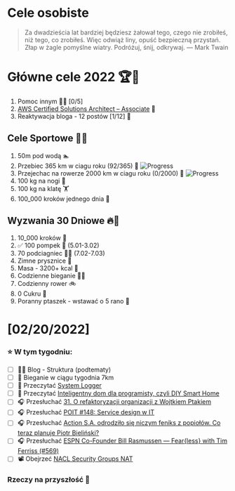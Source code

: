 Cele osobiste
==============
> Za dwadzieścia lat bardziej będziesz żałował tego, czego nie zrobiłeś, niż tego, co zrobiłeś. Więc odwiąż liny, opuść bezpieczną przystań. Złap w żagle pomyślne wiatry. Podróżuj, śnij, odkrywaj.
> — Mark Twain

# Główne cele 2022 🏆🥇
1. Pomoc innym 🧚‍♂️ [0/5]
2. [AWS Certified Solutions Architect – Associate](https://aws.amazon.com/certification/certified-solutions-architect-associate/) 📜
3. Reaktywacja bloga - 12 postów [1/12] 📝

## Cele Sportowe 💪🥈
1. 50m pod wodą 🏊
2. Przebiec 365 km w ciagu roku (92/365) 🏃 ![Progress](https://progress-bar.dev/25/)
3. Przejechac na rowerze 2000 km w ciagu roku (0/2000) 🚴 ![Progress](https://progress-bar.dev/0/)
4. 100 kg na nogi 🦵
5. 100 kg na klatę 🏋️
6. 100_000 kroków jednego dnia 🚶

## Wyzwania 30 Dniowe 🔥🥉
1. 10_000 kroków 🦶
2. ✅ 100 pompek 🙇 (5.01-3.02)
3. 70 podciagniec 🏋️‍♂️ (7.02-7.03)
4. Zimne prysznice 🚿
5. Masa - 3200+ kcal 🍌
6. Codzienne bieganie 🏃‍♀️
7. Codzienny rower 🚲
8. 0 Cukru 🎂
9. Poranny ptaszek - wstawać o 5 rano 🌅

# [02/20/2022]
### ⭐ W tym tygodniu:
- [ ] ✍🏽 Blog - Struktura (podtematy)
- [ ] 🏃 Bieganie w ciągu tygodnia 7km
- [ ] 📗 Przeczytać [System Logger](https://blog.frankel.ch/system-logger/)
- [ ] 📗 Przeczytać [Inteligentny dom dla programisty, czyli DIY Smart Home](https://blog.consdata.tech/2022/02/15/smarthome.html)
- [ ] 🎧 Przesłuchać [31. O refaktoryzacji organizacji z Wojtkiem Ptakiem](https://bettersoftwaredesign.pl/episodes/31)
- [ ] 🎧 Przesłuchać [POIT #148: Service design w IT](https://porozmawiajmyoit.pl/poit-148-service-design-w-it/)
- [ ] 🎧 Przesłuchać [Action S.A. odrodziło się niczym feniks z popiołów. Co teraz planuje Piotr Bieliński?](https://zaprojektujswojezycie.pl/action-s-a-odrodzilo-sie-niczym-feniks-z-popiolow-co-teraz-planuje-piotr-bielinski-%ef%bf%bc/)
- [ ] 🎧 Przesłuchać [ESPN Co-Founder Bill Rasmussen — Fear{less} with Tim Ferriss (#569)](https://tim.blog/2022/02/04/bill-rasmussen-fearless/)
- [ ] 📽️ Obejrzeć [NACL Security Groups NAT](https://youtu.be/Ia-UEYYR44s?t=5414)

### Rzeczy na przyszłość 🏅
